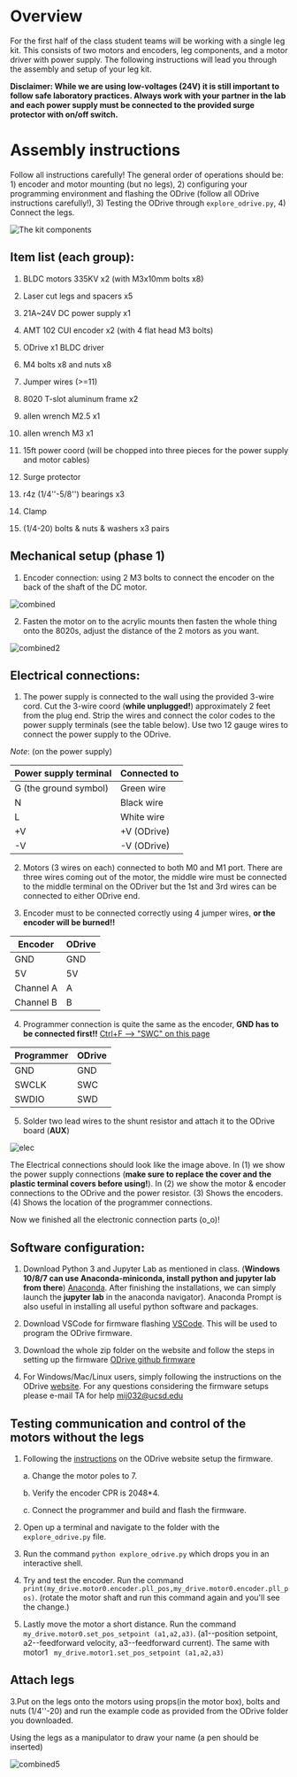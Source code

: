 
# Overview

For the first half of the class student teams will be working with a single leg kit. This consists of two motors and encoders, leg components, and a motor driver with power supply. The following instructions will lead you through the assembly and setup of your leg kit. 

__Disclaimer: While we are using low-voltages (24V) it is still important to follow safe laboratory practices. Always work with your partner in the lab and each power supply must be connected to the provided surge protector with on/off switch.__ 

# Assembly instructions

Follow all instructions carefully! The general order of operations should be: 1) encoder and motor mounting (but no legs), 2) configuring your programming environment and flashing the ODrive (follow all ODrive instructions carefully!), 3) Testing the ODrive through ```explore_odrive.py```, 4) Connect the legs.


![The kit components](all1.png)

## Item list (each group): 
1. BLDC motors 335KV x2 (with M3x10mm bolts x8)

2. Laser cut legs and spacers x5

3. 21A~24V DC power supply x1

4. AMT 102 CUI encoder x2 (with 4 flat head M3 bolts)

5. ODrive x1 BLDC driver

6. M4 bolts x8 and nuts x8

7. Jumper wires  (>=11)

8. 8020 T-slot aluminum frame x2

9. allen wrench M2.5 x1

10. allen wrench M3 x1

11. 15ft power coord (will be chopped into three pieces for the power supply and motor cables)

12. Surge protector

13. r4z (1/4''-5/8'') bearings x3

14. Clamp

15. (1/4-20) bolts & nuts & washers x3 pairs

## Mechanical setup (phase 1)

1. Encoder connection: using 2 M3 bolts to connect the encoder on the back of the shaft of the DC motor.

![combined](combined1.png)

2. Fasten the motor on to the acrylic mounts then fasten the whole thing onto the 8020s, adjust the distance of the 2 motors as you want. 


![combined2](combined2.png)

## Electrical connections:

1. The power supply is connected to the wall using the provided 3-wire cord. Cut the 3-wire coord (__while unplugged!__) approximately 2 feet from the plug end. Strip the wires and connect the color codes to the power supply terminals (see the table below). Use two 12 gauge wires to connect the power supply to the ODrive. 

_Note_: (on the power supply)  

| Power supply terminal | Connected to |
|-----------|:--------|
| G (the ground symbol) | Green wire | 
| N | Black wire | 
| L | White wire | 
| +V | +V (ODrive) |
| -V | -V (ODrive) |
                                 

2. Motors (3 wires on each) connected to both M0 and M1 port. There are three wires coming out of the motor, the middle wire must be connected to the middle terminal on the ODriver but the 1st and 3rd wires can be connected to either ODrive end.

3. Encoder must to be connected correctly using 4 jumper wires, __or the encoder will be burned!!__
  
  | Encoder   | ODrive   |
  |-----------|:--------|
  | GND       | GND|
  | 5V        | 5V|
  | Channel A |  A|
  | Channel B | B|
  
4. Programmer connection is quite the same as the encoder, __GND has to be connected first!!__ [Ctrl+F --> "SWC" on this page](https://github.com/madcowswe/ODrive/blob/master/Firmware/README.md)
  
  | Programmer  | ODrive   |
  |-----------|:--------|
  | GND       | GND|
  | SWCLK        | SWC|
  | SWDIO |   SWD|
  
  
5. Solder two lead wires to the shunt resistor and attach it to the ODrive board (__AUX__)

![elec](elec.png)



The Electrical connections should look like the image above. In (1) we show the power supply connections (__make sure to replace the cover and the plastic terminal covers before using!__). In (2) we show the motor & encoder connections to the ODrive and the power resistor. (3) Shows the encoders. (4) Shows the location of the programmer connections. 

Now we finished all the electronic connection parts  (o_o)!

## Software configuration:

1. Download Python 3 and Jupyter Lab as mentioned in class. (__Windows 10/8/7 can use Anaconda-miniconda, install python and jupyter lab from there__) [Anaconda](https://www.anaconda.com/download/). After finishing the installations, we can simply launch the __jupyter lab__ in the anaconda navigator). Anaconda Prompt is also useful in installing all useful python software and packages. 

2. Download VSCode for firmware flashing [VSCode](https://code.visualstudio.com/). This will be used to program the ODrive firmware.

3. Download the whole zip folder on the website and follow the steps in setting up the firmware [ODrive github firmware](https://github.com/madcowswe/ODrive/blob/master/Firmware/README.md)

4. For Windows/Mac/Linux users, simply following the instructions on the ODrive [website](https://github.com/madcowswe/ODrive/blob/master/README.md#getting-started). For any questions considering the firmware setups please e-mail TA for help <mij032@ucsd.edu>

## Testing communication and control of the motors without the legs

1. Following the [instructions](https://github.com/madcowswe/ODrive/blob/master/Firmware/README.md) on the ODrive website setup the firmware. 

    a. Change the motor poles to 7.
    
    b. Verify the encoder CPR is 2048*4.
    
    c. Connect the programmer and build and flash the firmware.

2. Open up a terminal and navigate to the folder with the ```explore_odrive.py``` file. 

3. Run the command ```python explore_odrive.py``` which drops you in an interactive shell. 

4. Try and test the encoder. Run the command ``` print(my_drive.motor0.encoder.pll_pos,my_drive.motor0.encoder.pll_pos)```. (rotate the motor shaft and run this command again and you'll see the change.)

5. Lastly move the motor a short distance. Run the command ``` my_drive.motor0.set_pos_setpoint (a1,a2,a3)```. (a1--position setpoint, a2--feedforward velocity, a3--feedforward current). The same with motor1 ``` my_drive.motor1.set_pos_setpoint (a1,a2,a3)```

## Attach legs

3.Put on the legs onto the motors using props(in the motor box), bolts and nuts (1/4''-20) and run the example code as provided from the ODrive folder you downloaded. 

Using the legs as a manipulator to draw your name (a pen should be inserted)


![combined5](combined5.png)


```python

```
